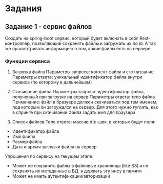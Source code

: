 # Задания

## Задание 1 - сервис файлов

Создать на spring-boot сервис, который будет включать в себя Rest-контроллер, позволяющий сохранять файлы
и загружать их по id. А так же просматривать информацию о том, какие файлы есть на сервере

### Функции сервиса

1. Загрузка файла
   Параметры запроса: контент файла и его название
   Параметры ответа: уникальный идентификатор файла внутри сервиса (по которому в дальнейшем)

2. Скачивание файла
   Параметры запроса: идентификатор файла, полученный при загрузке на сервер
   Параметры ответа: тело файла
   Примечание: файл в бразуере должен скачиваться под тем именем, под которым он загружался на сервер. Для этого нужно гуглить, как в спринге при скачивании файла задать имя для браузера.

3. Список файлов
   Тело ответа: массив dto-шек, в которых будут поля:
- Идентификатор файла
- Имя файла
- Размер файла
- Дата и время загрузки файла на сервер

Упрощения по сервису на текущем этапе:
- Может не сохранять файлы в файловые хранилища (like S3) и не сохранять их метаданные в БД, а держать эту инфу в памяти
- Может не иметь аутентификации/авторизации